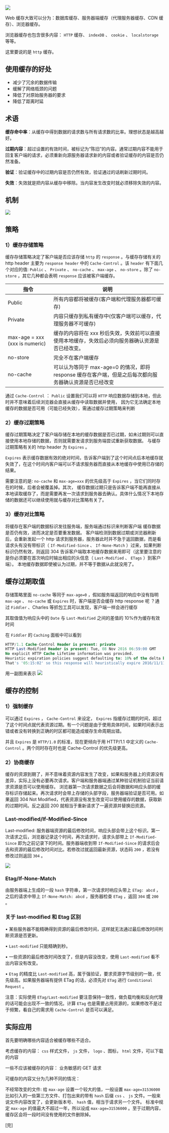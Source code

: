 ![](https://www.chuchur.com/upload/2018/1520930959222.png)

Web 缓存大致可以分为：数据库缓存、服务器端缓存（代理服务器缓存、CDN 缓存）、浏览器缓存。

浏览器缓存也包含很多内容： `HTTP` 缓存、 `indexDB` 、 `cookie` 、 `localstorage` 等等。

这里要说的是 `http` 缓存。

## 使用缓存的好处

- 减少了冗余的数据传输
- 缓解了网络瓶颈的问题
- 降低了对原始服务器的要求
- 降低了距离时延

## 术语

**缓存命中率**：从缓存中得到数据的请求数与所有请求数的比率。理想状态是越高越好。

**过期内容**：超过设置的有效时间，被标记为“陈旧”的内容。通常过期内容不能用于回复客户端的请求，必须重新向源服务器请求新的内容或者验证缓存的内容是否仍然准备。

**验证**：验证缓存中的过期内容是否仍然有效，验证通过的话刷新过期时间。

**失效**：失效就是把内容从缓存中移除。当内容发生改变时就必须移除失效的内容。

## 机制

![](https://www.chuchur.com/upload/2018/1520930959221.png)

## 策略

### 1）缓存存储策略

缓存存储策略决定了客户端是否应该存储 `http` 的 `response` 。与缓存存储有关的 http header 主要为 `response header` 中的 `Cache-Control` 。该 `header` 有下面几个对应的值: `Public` 、 `Private` 、 `no-cache` 、 `max-age` 、 `no-store` 。除了 `no-store` ，其它几种都会表明 `response` 应该被客户端缓存。

| 指令                           | 说明                                                                                                    |
| ------------------------------ | ------------------------------------------------------------------------------------------------------- |
| Public                         | 所有内容都将被缓存(客户端和代理服务器都可缓存)                                                          |
| Private                        | 内容只缓存到私有缓存中(仅客户端可以缓存，代理服务器不可缓存)                                            |
| max-age = xxx (xxx is numeric) | 缓存的内容将在 xxx 秒后失效，失效前可以直接使用本地缓存，失效后必须向服务器确认资源是否已经改变。       |
| no-store                       | 完全不在客户端缓存                                                                                      |
| no-cache                       | 可以认为等同于 max-age=0 的情况，即将 response 缓存在客户端，但是之后每次都向服务器确认资源是否已经改变 |

通过 `Cache-Control` ： `Public` 设置我们可以将 `HTTP` 响应数据存储到本地，但此时并不意味着后续浏览器会直接从缓存中读取数据并使用， 因为它无法确定本地缓存的数据是否可用（可能已经失效），需通过缓存过期策略来判断

### 2）缓存过期策略

缓存过期策略决定了客户端存储在本地的缓存数据是否已过期，如未过期则可以直接使用本地存储的数据，否则就需要发请求到服务端尝试重新获取数据。 与缓存过期策略有关的 http header 为 `Expires` 。

`Expires` 表示缓存数据有效的绝对时间，告诉客户端到了这个时间点后本地缓存就失效了，在这个时间内客户端可以不请求服务器而直接从本地缓存中使用已存储的结果。

需要注意的是: `no-cache` 和 `max-age=xxx` 的优先级高于 `Expires` ，当它们同时存在的时候，后者会被覆盖掉。其次， 缓存数据过期只是告诉客户端不能再直接从本地读取缓存了，而是需要再发一次请求到服务器去确认。具体什么情况下本地存储的数据还可以继续使用就与缓存对比策略有关了。

### 3）缓存对比策略

将缓存在客户端的数据标识发往服务端，服务端通过标识来判断客户端 缓存数据是否仍有效，进而决定是否要重发数据。 客户端检测到数据过期或浏览器刷新后，会重新发起一个 http 请求到服务器，服务器此时并不急于返回数据，而是看请求头有没有带标识（ `If-Modified-Since` 、 `If-None-Match` ）过来，如果判断标识仍然有效，则返回 304 告诉客户端取本地缓存数据来用即可（这里要注意的是你必须要在首次响应时输出相应的头信息（ `Last-Modified` 、 `ETags` ）到客户端）。 本地缓存数据即使被认为过期，并不等于数据从此就没用了。

## 缓存过期取值

存储策略里面 `no-cache` 等同于 `max-age=0` ，假如服务端返回的响应中没有指明 `max-age` 、 `no-cache` 或 `Expires` 时，客户端是否会缓存 http response 呢 ？通过 `Fiddler` 、Charles 等抓包工具可以发现，客户端一样会进行缓存

其取值值为响应头中的 `Date` 与 `Last-Modified` 之间的差值的 10%作为缓存有效时间

在 `Fiddler` 的 `Caching` 面板中可以看到

```sql
HTTP/1.1 Cache-Control Header is present: private
HTTP Last-Modified Header is present: Tue, 08 Nov 2016 06:59:00 GMT
No explicit HTTP Cache Lifetime information was provided.
Heuristic expiration policies suggest defaulting to: 10% of the delta between Last-Modified and Date.
That's '05:15:02' so this response will heuristically expire 2016/11/11 0:46:01.
```

用一副图来表示
![](https://www.chuchur.com/upload/2018/1520933569369.png)

## 缓存的控制

### 1）强制缓存

可以通过 `Expires` ， `Cache-Control` 来设定， `Expires` 指缓存过期的时间，超过了这个时间点就代表资源过期。有一个问题是由于使用具体时间，如果时间表示出错或者没有转换到正确的时区都可能造成缓存生命周期出错。

并且 `Expires` 是 `HTTP/1.0` 的标准，现在更倾向于用 HTTP/1.1 中定义的 `Cache-Control` 。两个同时存在时也是 Cache-Control 的优先级更高。

### 2）协商缓存

缓存的资源到期了，并不意味着资源内容发生了改变，如果和服务器上的资源没有差异，实际上没有必要再次请求。客户端和服务器端通过某种验证机制验证当前请求资源是否可以使用缓存。 浏览器第一次请求数据之后会将数据和响应头部的缓存标识存储起来。再次请求时会带上存储的头部字段，服务器端验证是否可用。如果返回 304 Not Modified，代表资源没有发生改变可以使用缓存的数据，获取新的过期时间。反之返回 200 就相当于重新请求了一遍资源并替换旧资源。

### Last-modified/If-Modified-Since

Last-modified: 服务器端资源的最后修改时间，响应头部会带上这个标识。第一次请求之后，浏览器记录这个时间，再次请求时，请求头部带上 `If-Modified-Since` 即为之前记录下的时间。服务器端收到带 `If-Modified-Since` 的请求后会去和资源的最后修改时间对比。若修改过就返回最新资源，状态码 `200` ，若没有修改过则返回 `304` 。

![](https://www.chuchur.com/upload/2018/1520934053251.jpg)

### Etag/If-None-Match 

由服务器端上生成的一段 `hash` 字符串，第一次请求时响应头带上 `ETag: abcd` ，之后的请求中带上 `If-None-Match: abcd` ，服务器检查 `ETag` ，返回 `304` 或 `200` 。

### 关于 last-modified 和 Etag 区别

• 某些服务器不能精确得到资源的最后修改时间，这样就无法通过最后修改时间判断资源是否更新。

• `Last-modified` 只能精确到秒。

• 一些资源的最后修改时间改变了，但是内容没改变，使用 `Last-modified` 看不出内容没有改变。

• `Etag` 的精度比 `Last-modified` 高，属于强验证，要求资源字节级别的一致，优先级高。如果服务器端有提供 ETag 的话，必须先对 `ETag` 进行 `Conditional Request` 。

注意：实际使用 `ETag/Last-modified` 要注意保持一致性，做负载均衡和反向代理的话可能会出现不一致的情况。计算 `ETag` 也是需要占用资源的，如果修改不是过于频繁，看自己的需求用 `Cache-Control` 是否可以满足。

## 实际应用

首先要明确哪些内容适合被缓存哪些不适合。

考虑缓存的内容： `css` 样式文件， `js` 文件， `logo` 、图标， `html` 文件，可以下载的内容

一些不应该被缓存的内容： 业务敏感的 GET 请求

可缓存的内容又分为几种不同的情况：

不经常改变的文件: 给 `max-age` 设置一个较大的值，一般设置 `max-age=31536000` 比如引入的一些第三方文件、打包出来的带有 `hash` 后缀 `css` 、 `js` 文件。一般来说文件内容改变了，会更新版本号、 `hash` 值，相当于请求另一个文件。 标准中规定 `max-age` 的值最大不超过一年，所以设成 `max-age=31536000` 。至于过期内容，缓存区会将一段时间没有使用的文件删除掉。

[完]
